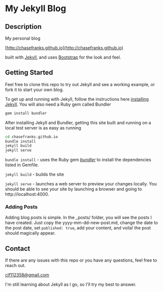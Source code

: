 # My Jekyll Blog

## Description

My personal blog

[http://chasefranks.github.io](http://chasefranks.github.io)

built with [Jekyll](https://jekyllrb.com), and uses [Bootstrap](http://getbootstrap.com/) for the look and feel.

## Getting Started

Feel free to clone this repo to try out Jekyll and see a working example, or fork it to start your own blog.

To get up and running with Jekyll, follow the instructions here [installing Jekyll](https://jekyllrb.com/docs/installation/). You will also need a Ruby gem called Bundler

```bash
gem install bundler
```

After installing Jekyll and Bundler, getting this site built and running on a local test server is as easy as running

```bash
cd chasefranks.github.io
bundle install
jekyll build
jekyll serve
```

```bundle install``` - uses the Ruby gem [*bundler*](http://bundler.io/rationale.html) to install the dependencies listed in Gemfile.

```jekyll build``` - builds the site

```jekyll serve``` - launches a web server to preview your changes locally. You should be able to see your site by launching a browser and going to http://localhost:4000.

### Adding Posts

Adding blog posts is simple. In the _posts/ folder, you will see the posts I have created. Just copy the yyyy-mm-dd-new-post.md, change the date to the post date, set ```published: true```, add your content, and voila! the post should magically appear.

## Contact

If there are any issues with this repo or you have any questions, feel free to reach out.

[clf112358@gmail.com](mailto:clf112358@gmail.com)

I'm still learning about Jekyll as I go, so I'll try my best to answer.
